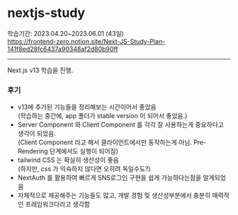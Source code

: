 # nextjs-study

학습기간: 2023.04.20~2023.06.01 (43일)   
https://frontend-zero.notion.site/Next-JS-Study-Plan-141f8ed28fc6437a90348af2d80b90ff


---

Next.js v13 학습을 진행.

### 후기

- v13에 추가된 기능들을 정리해보는 시간이어서 좋았음   
  (학습하는 중간에, app 폴더가 stable version 이 되어서 좋았음.)
- Server Component 와 Client Component 를 각각 잘 사용하는게 중요하다고 생각이 되었음.   
  (Client Component 라고 해서 클라이언트에서만 동작하는게 아님. Pre-Rendering 단계에서도 실행이 되어짐)
- tailwind CSS 는 확실히 생산성이 좋음   
  (하지만, css 가 익숙하지 않다면 오히려 독일수도?)
- NextAuth 를 활용하여 빠르게 SNS로그인 구현을 쉽게 가능하다는점을 알게되었음
- 자체적으로 제공해주는 기능들도 많고, 개발 경험 및 생산성부분에서 충분히 매력적인 프레임워크다라고 생각함